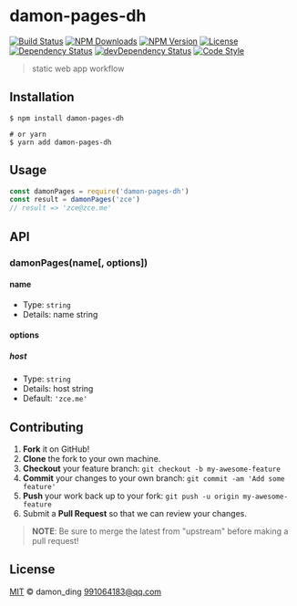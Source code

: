 # damon-pages-dh

[![Build Status][travis-image]][travis-url]
[![NPM Downloads][downloads-image]][downloads-url]
[![NPM Version][version-image]][version-url]
[![License][license-image]][license-url]
[![Dependency Status][dependency-image]][dependency-url]
[![devDependency Status][devdependency-image]][devdependency-url]
[![Code Style][style-image]][style-url]

> static web app workflow

## Installation

```shell
$ npm install damon-pages-dh

# or yarn
$ yarn add damon-pages-dh
```

## Usage

<!-- TODO: Introduction of API use -->

```javascript
const damonPages = require('damon-pages-dh')
const result = damonPages('zce')
// result => 'zce@zce.me'
```

## API

<!-- TODO: Introduction of API -->

### damonPages(name[, options])

#### name

- Type: `string`
- Details: name string

#### options

##### host

- Type: `string`
- Details: host string
- Default: `'zce.me'`

## Contributing

1. **Fork** it on GitHub!
2. **Clone** the fork to your own machine.
3. **Checkout** your feature branch: `git checkout -b my-awesome-feature`
4. **Commit** your changes to your own branch: `git commit -am 'Add some feature'`
5. **Push** your work back up to your fork: `git push -u origin my-awesome-feature`
6. Submit a **Pull Request** so that we can review your changes.

> **NOTE**: Be sure to merge the latest from "upstream" before making a pull request!

## License

[MIT](LICENSE) &copy; damon_ding <991064183@qq.com>



[travis-image]: https://img.shields.io/travis/ding-hao/damon-pages-dh/master.svg
[travis-url]: https://travis-ci.org/ding-hao/damon-pages-dh
[downloads-image]: https://img.shields.io/npm/dm/damon-pages-dh.svg
[downloads-url]: https://npmjs.org/package/damon-pages-dh
[version-image]: https://img.shields.io/npm/v/damon-pages-dh.svg
[version-url]: https://npmjs.org/package/damon-pages-dh
[license-image]: https://img.shields.io/github/license/ding-hao/damon-pages-dh.svg
[license-url]: https://github.com/ding-hao/damon-pages-dh/blob/master/LICENSE
[dependency-image]: https://img.shields.io/david/ding-hao/damon-pages-dh.svg
[dependency-url]: https://david-dm.org/ding-hao/damon-pages-dh
[devdependency-image]: https://img.shields.io/david/dev/ding-hao/damon-pages-dh.svg
[devdependency-url]: https://david-dm.org/ding-hao/damon-pages-dh?type=dev
[style-image]: https://img.shields.io/badge/code_style-standard-brightgreen.svg
[style-url]: https://standardjs.com
